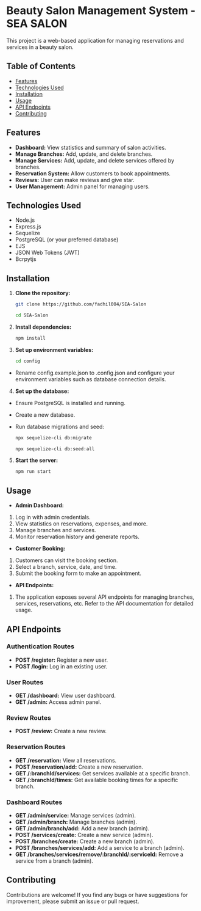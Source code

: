 # Beauty Salon Management System - SEA SALON

This project is a web-based application for managing reservations and services in a beauty salon.

## Table of Contents

- [Features](#features)
- [Technologies Used](#technologies-used)
- [Installation](#installation)
- [Usage](#usage)
- [API Endpoints](#api-endpoints)
- [Contributing](#contributing)

## Features

- **Dashboard:** View statistics and summary of salon activities.
- **Manage Branches:** Add, update, and delete branches.
- **Manage Services:** Add, update, and delete services offered by branches.
- **Reservation System:** Allow customers to book appointments.
- **Reviews:** User can make reviews and give star.
- **User Management:** Admin panel for managing users.

## Technologies Used

- Node.js
- Express.js
- Sequelize 
- PostgreSQL (or your preferred database)
- EJS
- JSON Web Tokens (JWT)
- Bcrpytjs

## Installation

1. **Clone the repository:**

   ```bash
   git clone https://github.com/fadhil004/SEA-Salon

   cd SEA-Salon

2. **Install dependencies:**

    ```bash
    npm install

3. **Set up environment variables:**

    ```bash
    cd config

- Rename config.example.json to .config.json and configure your environment variables such as database connection details.

4. **Set up the database:**
- Ensure PostgreSQL is installed and running.

- Create a new database.

- Run database migrations and seed:
    ```bash
    npx sequelize-cli db:migrate

    npx sequelize-cli db:seed:all

5. **Start the server:**
    ```bash
    npm run start

## Usage
- **Admin Dashboard:**

1. Log in with admin credentials.
2. View statistics on reservations, expenses, and more.
3. Manage branches and services.
4. Monitor reservation history and generate reports.

- **Customer Booking:**

1. Customers can visit the booking section.
2. Select a branch, service, date, and time.
3. Submit the booking form to make an appointment.

- **API Endpoints:**
1. The application exposes several API endpoints for managing branches, services, reservations, etc. Refer to the API documentation for detailed usage.

## API Endpoints

### Authentication Routes

- **POST /register:** Register a new user.
- **POST /login:** Log in an existing user.

### User Routes

- **GET /dashboard:** View user dashboard.
- **GET /admin:** Access admin panel.

### Review Routes

- **POST /review:** Create a new review.

### Reservation Routes

- **GET /reservation:** View all reservations.
- **POST /reservation/add:** Create a new reservation.
- **GET /:branchId/services:** Get services available at a specific branch.
- **GET /:branchId/times:** Get available booking times for a specific branch.

### Dashboard Routes

- **GET /admin/service:** Manage services (admin).
- **GET /admin/branch:** Manage branches (admin).
- **GET /admin/branch/add:** Add a new branch (admin).
- **POST /services/create:** Create a new service (admin).
- **POST /branches/create:** Create a new branch (admin).
- **POST /branches/services/add:** Add a service to a branch (admin).
- **GET /branches/services/remove/:branchId/:serviceId:** Remove a service from a branch (admin).

## Contributing

Contributions are welcome! If you find any bugs or have suggestions for improvement, please submit an issue or pull request.
